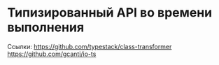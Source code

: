 # Типизированный API во времени выполнения

Ссылки:
https://github.com/typestack/class-transformer
https://github.com/gcanti/io-ts
